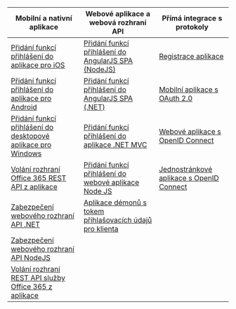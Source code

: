 | Mobilní a nativní aplikace | Webové aplikace a webová rozhraní API | Přímá integrace s protokoly |
| --- | --- | --- |
| [Přidání funkcí přihlášení do aplikace pro iOS](../articles/active-directory/active-directory-v2-devquickstarts-ios.md) |[Přidání funkcí přihlášení do AngularJS SPA (NodeJS)](../articles/active-directory/active-directory-v2-devquickstarts-angular-node.md) |[Registrace aplikace](../articles/active-directory/active-directory-v2-app-registration.md) |
| [Přidání funkcí přihlášení do aplikace pro Android](../articles/active-directory/active-directory-v2-devquickstarts-android.md) |[Přidání funkcí přihlášení do AngularJS SPA (.NET)](../articles/active-directory/active-directory-v2-devquickstarts-angular-dotnet.md) |[Mobilní aplikace s OAuth 2.0](../articles/active-directory/active-directory-v2-protocols-oauth-code.md) |
| [Přidání funkcí přihlášení do desktopové aplikace pro Windows](../articles/active-directory/active-directory-v2-devquickstarts-wpf.md) |[Přidání funkcí přihlášení do aplikace .NET MVC](../articles/active-directory/active-directory-v2-devquickstarts-dotnet-web.md) |[Webové aplikace s OpenID Connect](../articles/active-directory/active-directory-v2-protocols-oidc.md) |
| [Volání rozhraní Office 365 REST API z aplikace](https://msdn.microsoft.com/office/office365/howto/authenticate-Office-365-APIs-using-v2) |[Přidání funkcí přihlášení do webové aplikace Node JS](../articles/active-directory/active-directory-v2-devquickstarts-node-web.md) |[Jednostránkové aplikace s OpenID Connect](../articles/active-directory/active-directory-v2-protocols-implicit.md) |
| [Zabezpečení webového rozhraní API .NET](../articles/active-directory/active-directory-v2-devquickstarts-dotnet-api.md) |[Aplikace démonů s tokem přihlašovacích údajů pro klienta](../articles/active-directory/active-directory-v2-protocols-oauth-client-creds.md) | |
| [Zabezpečení webového rozhraní API NodeJS](../articles/active-directory/active-directory-v2-devquickstarts-node-api.md) | | |
| [Volání rozhraní REST API služby Office 365 z aplikace](https://msdn.microsoft.com/office/office365/howto/authenticate-Office-365-APIs-using-v2) | | |



<!--HONumber=Dec16_HO4-->



